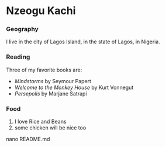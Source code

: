 # Nzeogu Kachi

### Geography

I live in the city of Lagos Island, in the state of Lagos, in Nigeria.

### Reading

Three of my favorite books are:

- *Mindstorms* by Seymour Papert
- *Welcome to the Monkey House* by Kurt Vonnegut
- *Persepolis* by Marjane Satrapi

### Food
1. I love Rice and Beans
2. some chicken will be nice too



nano README.md
